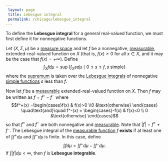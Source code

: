 ```yaml
---
 layout: page
 title: Lebesgue integral
 permalink: /chicago/lebesgue_integral
---
```


To define the **Lebesgue integral** for a general real-valued function, we must first define it for nonnegative functions.

Let $(X,\Sigma,\mu)$ be a [measure space](https://defsmath.github.io/DefsMath/measure_space) and let $f$ be a nonnegative, [measurable](https://defsmath.github.io/DefsMath/measurable_function), extended-real-valued function on $X$ (that is, $f(x) \geq 0$ for all $x \in X$, and it may be the case that $f(x) = +\infty$). Define $$\int_X fd\mu = \sup\left\{\int_X sd\mu \mid 0\leq s\leq f, s \text{ simple}\right\}$$ where the [supremum](https://defsmath.github.io/DefsMath/supremum) is taken over the [Lebesgue integrals](https://defsmath.github.io/DefsMath/Lebesgue_integral_of_a_simple_function) of nonnegative [simple functions](https://defsmath.github.io/DefsMath/simple_function) $s$ less than $f$.

Now let $f$ be a [measurable](https://defsmath.github.io/DefsMath/####################measurable) extended-real-valued function on $X$. Then $f$ may be written as $f = f^+ - f^-$ where $$f^+(x) =\begin{cases}f(x) & f(x)>0 \\0 &\text{otherwise} \end{cases} \quad\text{and}\quad f^-(x) = \begin{cases}-f(x) & f(x)<0 \\ 0 &\text{otherwise} \end{cases}$$ so that $f^+$ and $f^-$ are both nonnegative and [measurable](https://defsmath.github.io/DefsMath/####################measurable). Note that $|f| = f^+ + f^-$. The Lebesgue integral of the [measurable function](https://defsmath.github.io/DefsMath/measurable_function) $f$ **exists** if at least one of $\int f^+d\mu$ and $\int f^- d\mu$ is finite. In this case, define $$\int f d\mu = \int f^+d\mu - \int f^-d\mu.$$ If $\int|f|d\mu < \infty$, then $f$ is **Lebesgue integrable**.